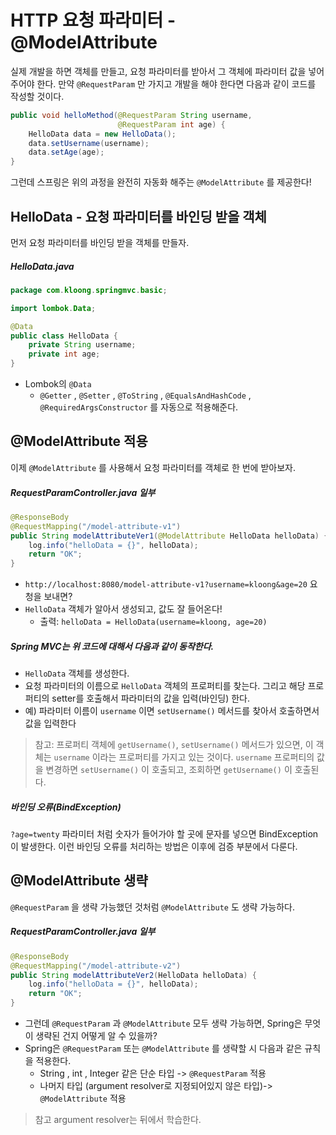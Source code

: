 # HTTP 요청 파라미터 - @ModelAttribute

실제 개발을 하면 객체를 만들고, 요청 파라미터를 받아서 그 객체에 파라미터 값을 넣어주어야 한다.  만약 `@RequestParam` 만 가지고 개발을 해야 한다면 다음과 같이 코드를 작성할 것이다.

```Java
public void helloMethod(@RequestParam String username,
						@RequestParam int age) {
	HelloData data = new HelloData();
	data.setUsername(username);
	data.setAge(age);
}
```

그런데 스프링은 위의 과정을 완전히 자동화 해주는 `@ModelAttribute` 를 제공한다!


## HelloData - 요청 파라미터를 바인딩 받을 객체

먼저 요청 파라미터를 바인딩 받을 객체를 만들자.

##### HelloData.java
```Java
package com.kloong.springmvc.basic;

import lombok.Data;

@Data
public class HelloData {
    private String username;
    private int age;
}
```
- Lombok의 `@Data`
	- `@Getter` , `@Setter` , `@ToString` , `@EqualsAndHashCode` , `@RequiredArgsConstructor` 를 자동으로 적용해준다.


## @ModelAttribute 적용
이제 `@ModelAttribute` 를 사용해서 요청 파라미터를 객체로 한 번에 받아보자.

##### RequestParamController.java 일부
```Java
@ResponseBody
@RequestMapping("/model-attribute-v1")
public String modelAttributeVer1(@ModelAttribute HelloData helloData) {
	log.info("helloData = {}", helloData);
	return "OK";
}
```
- `http://localhost:8080/model-attribute-v1?username=kloong&age=20` 요청을 보내면?
- `HelloData` 객체가 알아서 생성되고, 값도 잘 들어온다!
	- 출력: `helloData = HelloData(username=kloong, age=20)`

##### Spring MVC는 위 코드에 대해서 다음과 같이 동작한다.
- `HelloData` 객체를 생성한다.
- 요청 파라미터의 이름으로 `HelloData` 객체의 프로퍼티를 찾는다. 그리고 해당 프로퍼티의 setter를 호출해서 파라미터의 값을 입력(바인딩) 한다.
- 예) 파라미터 이름이 `username` 이면 `setUsername()` 메서드를 찾아서 호출하면서 값을 입력한다

>참고: 프로퍼티
>객체에 `getUsername()`, `setUsername()` 메서드가 있으면, 이 객체는 `username` 이라는 프로퍼티를 가지고 있는 것이다. `username` 프로퍼티의 값을 변경하면 `setUsername()` 이 호출되고, 조회하면 `getUsername()` 이 호출된다.

##### 바인딩 오류(BindException)
`?age=twenty` 파라미터 처럼 숫자가 들어가야 할 곳에 문자를 넣으면 BindException 이 발생한다. 이런 바인딩 오류를 처리하는 방법은 이후에 검증 부분에서 다룬다.


## @ModelAttribute 생략
`@RequestParam` 을 생략 가능했던 것처럼 `@ModelAttribute` 도 생략 가능하다.

##### RequestParamController.java 일부
```Java
@ResponseBody
@RequestMapping("/model-attribute-v2")
public String modelAttributeVer2(HelloData helloData) {
    log.info("helloData = {}", helloData);
    return "OK";
}
```
- 그런데 `@RequestParam` 과 `@ModelAttribute` 모두 생략 가능하면, Spring은 무엇이 생략된 건지 어떻게 알 수 있을까?
- Spring은 `@RequestParam` 또는 `@ModelAttribute` 를 생략할 시 다음과 같은 규칙을 적용한다.
	- String , int , Integer 같은 단순 타입 -> `@RequestParam` 적용
	- 나머지 타입 (argument resolver로 지정되어있지 않은 타입)-> `@ModelAttribute` 적용

>참고
>argument resolver는 뒤에서 학습한다.

